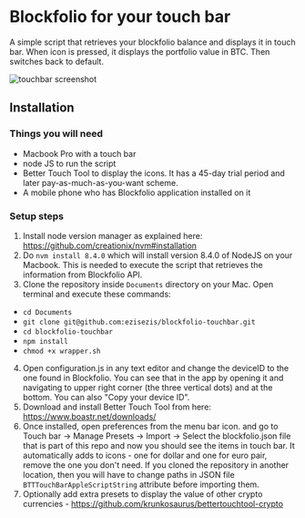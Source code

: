 # Blockfolio for your touch bar
A simple script that retrieves your blockfolio balance and displays it in touch bar. When icon is pressed, it displays the portfolio value in BTC. Then switches back to default.

![touchbar screenshot](https://github.com/ezisezis/blockfolio-touchbar/blob/master/touchbar.png)
## Installation
### Things you will need
 - Macbook Pro with a touch bar
 - node JS to run the script
 - Better Touch Tool to display the icons. It has a 45-day trial period and later pay-as-much-as-you-want scheme.
 - A mobile phone who has Blockfolio application installed on it

 ### Setup steps
1. Install node version manager as explained here: https://github.com/creationix/nvm#installation
2. Do ```nvm install 8.4.0``` which will install version 8.4.0 of NodeJS on your Macbook. This is needed to execute the script that retrieves the information from Blockfolio API.
3. Clone the repository inside ```Documents``` directory on your Mac. Open terminal and execute these commands:
 - ```cd Documents```
 - ```git clone git@github.com:ezisezis/blockfolio-touchbar.git```
 - ```cd blockfolio-touchbar```
 - ```npm install```
 - ```chmod +x wrapper.sh```
4.  Open configuration.js in any text editor and change the deviceID to the one found in Blockfolio. You can see that in the app by opening it and navigating to upper right corner (the three vertical dots) and at the bottom. You can also "Copy your device ID".
5.  Download and install Better Touch Tool from here: https://www.boastr.net/downloads/ 
6. Once installed, open preferences from the menu bar icon. and go to Touch bar -> Manage Presets -> Import -> Select the blockfolio.json file that is part of this repo and now you should see the items in touch bar. It automatically adds to icons - one for dollar and one for euro pair, remove the one you don't need. If you cloned the repository in another location, then you will have to change paths in JSON file ```BTTTouchBarAppleScriptString``` attribute before importing them. 
7. Optionally add extra presets to display the value of other crypto currencies - https://github.com/krunkosaurus/bettertouchtool-crypto
